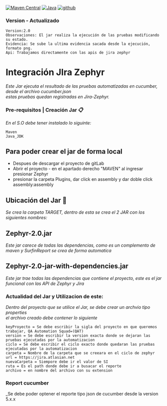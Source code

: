 [![Maven Central](https://img.shields.io/maven-central/v/io.github.bonigarcia/webdrivermanager.svg)]()
[![Java](https://img.shields.io/badge/JavaJDK-v11.0-gren)]()
[![github](https://img.shields.io/badge/Git__Patricio_Calderon-GitLab-red)](https://github.com/Estirp3)



### Version - Actualizado 
```properties
Version:2.0
Observaciones: El jar realiza la ejecución de las pruebas modificando su estado.
Evidencia: Se sube la ultima evidencia sacada desde la ejecución, formato png.
Api: Trabajamos directamente con las apis de jira zephyr
```
# Integración JIra Zephyr
_Este Jar ejecuta el resultado de las pruebas automatizadas en cucumber, desde el archivo cucumber.json_ <br>
_estas pruebas quedan registradas en Jira-Zephyr._ <br>

### Pre-requisitos | Creación Jar 📋
_En el S.O debe tener instalado lo siguinte:_
```
Maven
Java_JDK 
```
## Para poder crear el jar de forma local

* Despues de descargar el proyecto de gitLab
* Abrir el proyecto - en el apartado derecho "MAVEN" al ingresar presionar Zephyr
* presionar la carpeta Plugins, dar click en assembly y dar doble click assembly:assembly

## Ubicación del Jar 🚀
_Se crea la carpeta TARGET, dentro de esta se crea el 2 JAR con los siguientes nombres:_
## Zephyr-2.0.jar
_Este jar carece de todas las dependencias, como es un complemento de maven y SurfinReport se crea de forma automatica_
## Zephyr-2.0-jar-with-dependencies.jar
_Este jar trae todas las dependencias que contiene el proyecto, este es el jar funcional con las API de Zephyr y Jira_
###  Actualidad del Jar y Utilizacion de este:
_Dentro del proyecto que se utilice el Jar, se debe crear un archvio tipo properties <br> el archivo creado debe contener lo siguiente_

```properties
keyProyecto = Se debe escribir la sigla del proyecto en que queremos trabajar, QA Automation Squad=(QAT)  
version = Se debe escribir la version exacta donde se dejaran las pruebas ejecutadas por la automatizacion 
ciclo = Se debe escribir el ciclo exacto donde quedaran las pruebas ejecutadas por la automatizacion 
carpeta = Nombre de la carpeta que se creeara en el ciclo de zephyr    
url = https://jira.atlasian.net
nuevaCarpeta = Siempore debe ir el valor de SI
ruta = Es el path donde debe ir a busacar el reporte 
archivo = en nombre del archivo con su extension

```
### Report cucumber

_Se debe poder optener el reporte tipo json de cucumber desde la version 5.x.x